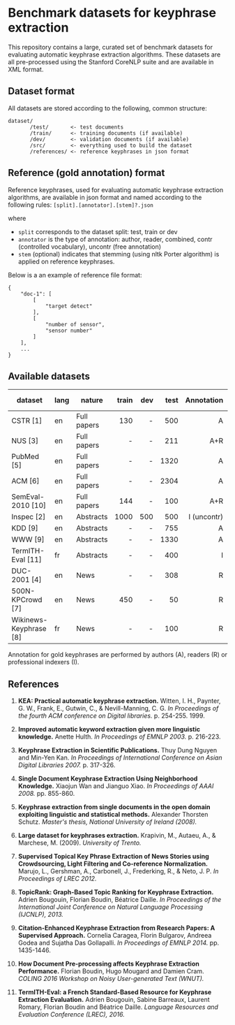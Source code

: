 # Benchmark datasets for keyphrase extraction

This repository contains a large, curated set of benchmark datasets for
evaluating automatic keyphrase extraction algorithms. These datasets are all
pre-processed using the Stanford CoreNLP suite and are available in XML format.

## Dataset format

All datasets are stored according to the following, common structure:

    dataset/
           /test/       <- test documents
           /train/      <- training documents (if available)
           /dev/        <- validation documents (if available)
           /src/        <- everything used to build the dataset
           /references/ <- reference keyphrases in json format

## Reference (gold annotation) format

Reference keyphrases, used for evaluating automatic keyphrase extraction
algorithms, are available in json format and named according to the following
rules: `[split].[annotator].[stem]?.json`

where

* `split` corresponds to the dataset split: test, train or dev
* `annotator` is the type of annotation: author, reader, combined, contr (controlled vocabulary), uncontr (free annotation)
* `stem` (optional) indicates that stemming (using nltk Porter algorithm) is applied on reference keyphrases.

Below is a an example of reference file format:

    {
        "doc-1": [
            [
                "target detect"
            ],
            [
                "number of sensor",
                "sensor number"
            ]
        ],
        ...
    }

## Available datasets

| dataset                | lang | nature       | train | dev | test | Annotation  | #kp (test) | #words (test) |
| ---------------------- | ---- | ------------ | ----: | --: | ---: | ----------: | ---------: | ------------: |
| CSTR [1]               | en   | Full papers  | 130   | -   | 500  | A           | 5.4        | 11501.4       |
| NUS [3]                | en   | Full papers  | -     | -   | 211  | A+R         | 11.0       | 8398.3        |
| PubMed [5]             | en   | Full papers  | -     | -   | 1320 | A           | 5.4        | 820.6         |
| ACM [6]                | en   | Full papers  | -     | -   | 2304 | A           | 5.3        | 9197.6        |
| SemEval-2010 [10]      | en   | Full papers  | 144   | -   | 100  | A+R         | 14.7       | 7961.2        |
| Inspec [2]             | en   | Abstracts    | 1000  | 500 | 500  | I (uncontr) | 9.8        | 134.6         |
| KDD [9]                | en   | Abstracts    | -     | -   | 755  | A           | 4.1        | 190.7         |
| WWW [9]                | en   | Abstracts    | -     | -   | 1330 | A           | 4.8        | 163.5         |
| TermITH-Eval [11]      | fr   | Abstracts    | -     | -   | 400  | I           | 11.8       | 164.7         |
| DUC-2001 [4]           | en   | News         | -     | -   | 308  | R           | 8.1        | 847.2         |
| 500N-KPCrowd [7]       | en   | News         | 450   | -   | 50   | R           | 46.2       | 465.3         |
| Wikinews-Keyphrase [8] | fr   | News         | -     | -   | 100  | R           | 9.7        | 313.6         |

Annotation for gold keyphrases are performed by authors (A), readers (R) or
professional indexers (I).


## References

1. **KEA: Practical automatic keyphrase extraction.**
   Witten, I. H., Paynter, G. W., Frank, E., Gutwin, C., & Nevill-Manning, C. G.
   *In Proceedings of the fourth ACM conference on Digital libraries.*
   p. 254-255. 1999.

2. **Improved automatic keyword extraction given more linguistic knowledge.**
   Anette Hulth.
   *In Proceedings of EMNLP 2003.*
   p. 216-223.

3. **Keyphrase Extraction in Scientific Publications.**
   Thuy Dung Nguyen and Min-Yen Kan.
   *In Proceedings of International Conference on Asian Digital Libraries 2007.*
   p. 317-326.

4. **Single Document Keyphrase Extraction Using Neighborhood Knowledge.**
   Xiaojun Wan and Jianguo Xiao.
   *In Proceedings of AAAI 2008.*
   pp. 855-860.

5. **Keyphrase extraction from single documents in the open domain exploiting
   linguistic and statistical methods.**
   Alexander Thorsten Schutz. 
   *Master's thesis, National University of Ireland (2008).*

6. **Large dataset for keyphrases extraction.**
   Krapivin, M., Autaeu, A., & Marchese, M. (2009). 
   *University of Trento.*

7. **Supervised Topical Key Phrase Extraction of News Stories using
   Crowdsourcing, Light Filtering and Co-reference Normalization.**
   Marujo, L., Gershman, A., Carbonell, J., Frederking, R., & Neto, J. P.
   *In Proceedings of LREC 2012.*

8. **TopicRank: Graph-Based Topic Ranking for Keyphrase Extraction.**
   Adrien Bougouin, Florian Boudin, Béatrice Daille.
   *In Proceedings of the International Joint Conference on Natural Language
   Processing (IJCNLP), 2013.*

9. **Citation-Enhanced Keyphrase Extraction from Research Papers: A Supervised
   Approach.**
   Cornelia Caragea, Florin Bulgarov, Andreea Godea and Sujatha Das Gollapalli.
   *In Proceedings of EMNLP 2014.*
   pp. 1435-1446.

10. **How Document Pre-processing affects Keyphrase Extraction Performance.**
    Florian Boudin, Hugo Mougard and Damien Cram.
    *COLING 2016 Workshop on Noisy User-generated Text (WNUT).*

11. **TermITH-Eval: a French Standard-Based Resource for Keyphrase Extraction
    Evaluation.**
    Adrien Bougouin, Sabine Barreaux, Laurent Romary, Florian Boudin and​
    Béatrice Daille.
    *Language Resources and Evaluation Conference (LREC), 2016.*












